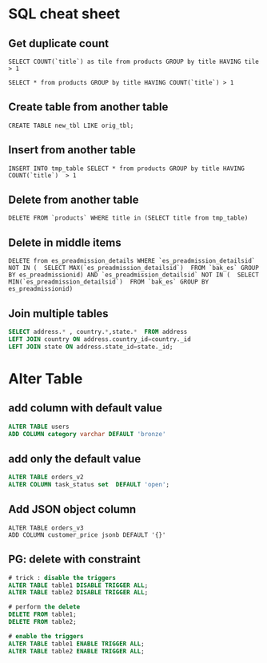 # SQL cheat sheet

## Get duplicate count
```
SELECT COUNT(`title`) as tile from products GROUP by title HAVING tile > 1
```
```
SELECT * from products GROUP by title HAVING COUNT(`title`) > 1
```

## Create table from another table
```
CREATE TABLE new_tbl LIKE orig_tbl;
```


## Insert from another table
```
INSERT INTO tmp_table SELECT * from products GROUP by title HAVING COUNT(`title`)  > 1
```

## Delete from another table
```
DELETE FROM `products` WHERE title in (SELECT title from tmp_table)
```
## Delete in middle items 
```
DELETE from es_preadmission_details WHERE `es_preadmission_detailsid` NOT IN (  SELECT MAX(`es_preadmission_detailsid`)  FROM `bak_es` GROUP BY es_preadmissionid) AND `es_preadmission_detailsid` NOT IN (  SELECT MIN(`es_preadmission_detailsid`)  FROM `bak_es` GROUP BY es_preadmissionid)
```

## Join multiple tables
```sql
SELECT address.* , country.*,state.*  FROM address 
LEFT JOIN country ON address.country_id=country._id
LEFT JOIN state ON address.state_id=state._id;
```

# Alter Table
## add column with default value
```sql
ALTER TABLE users
ADD COLUMN category varchar DEFAULT 'bronze'
```
## add only the default value
```sql
ALTER TABLE orders_v2
ALTER COLUMN task_status set  DEFAULT 'open';
```
## Add JSON object column
```
ALTER TABLE orders_v3
ADD COLUMN customer_price jsonb DEFAULT '{}'
```


## PG: delete with constraint
```sql
# trick : disable the triggers 
ALTER TABLE table1 DISABLE TRIGGER ALL;
ALTER TABLE table2 DISABLE TRIGGER ALL;

# perform the delete
DELETE FROM table1;
DELETE FROM table2;

# enable the triggers
ALTER TABLE table1 ENABLE TRIGGER ALL;
ALTER TABLE table2 ENABLE TRIGGER ALL;
```



